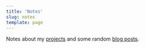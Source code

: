 ```yaml
---
title: 'Notes'
slug: notes
template: page
---
```


Notes about my [projects](/projects) and some random [blog posts](/writings).